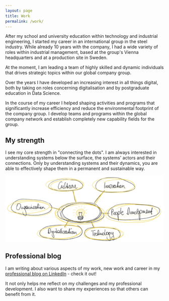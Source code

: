 ```yaml
---
layout: page
title: Work
permalink: /work/
---
```


After my school and university education within technology and industrial engineering, I started my career in an international group in the steel industry. While already 10 years with the company, I had a wide variety of roles within industrial management, based at the group's Vienna headquarters and at a production site in Sweden.

At the moment, I am leading a team of highly skilled and dynamic individuals that drives strategic topics within our global company group.

Over the years I have developed an increasing interest in all things digital, both by taking on roles concerning digitalisation and by postgraduate education in Data Science.

In the course of my career I helped shaping activities and programs that significantly increase efficiency and reduce the environmental footprint of the company group. I develop teams and programs within the global company network and establish completely new capability fields for the group. 

## My strength

I see my core strength in "connecting the dots". I am always interested in understanding systems below the surface, the systems' actors and their connections. Only by understanding systems and their dynamics, you are able to effectively shape them in a permanent and sustainable way.

![Posts overview](../images/work_jakob_strenth.jpg)

## Professional blog

I am writing about various aspects of my work, new work and career in my [professional blog on LinkedIn](https://www.linkedin.com/pulse/welcome-jakobs-linkedin-blog-updated-lists-all-posts-jakob-h%C3%BCrner/) - check it out!

It not only helps me reflect on my challenges and my professional development. I also want to share my experiences so that others can benefit from it. 